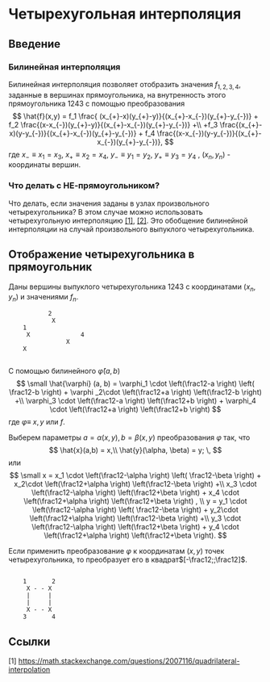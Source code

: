 # Четырехугольная интерполяция

## Введение

### Билинейная интерполяция
Билинейная интерполяция позволяет отобразить значения $f_{1,2,3,4}$, заданные  в вершинах прямоугольника, на внутренность этого прямоугольника $1243$ с помощью преобразования
$$
\hat{f}(x,y) = f_1 \frac{ (x_{+}-x)(y_{+}-y)}{(x_{+}-x_{-})(y_{+}-y_{-})} +
f_2 \frac{(x-x_{-})(y_{+}-y)}{(x_{+}-x_{-})(y_{+}-y_{-})} +\\
+f_3 \frac{(x_{+}-x)(y-y_{-})}{(x_{+}-x_{-})(y_{+}-y_{-})} +
f_4 \frac{(x-x_{-})(y-y_{-})}{(x_{+}-x_{-})(y_{+}-y_{-})},
$$
где $x_{-}\equiv x_1=x_3$, $x_{+} \equiv x_2=x_4$,  $y_{-} \equiv y_1=y_2$,  $y_{+} \equiv y_3=y_4$ ,  $(x_n,y_n)$ - координаты вершин.

### Что делать с НЕ-прямоугольником?
Что делать, если значения заданы в узлах произвольного четырехугольника? В этом случае можно использовать четырехугольную интерполяцию [[1]](https://math.stackexchange.com/questions/2007116/quadrilateral-interpolation), [[2]](http://reedbeta.com/blog/quadrilateral-interpolation-part-2/). Это обобщение билинейной интерполяции на случай произвольного выпуклого четырехугольника.

## Отображение четырехугольника в прямоугольник
Даны  вершины выпуклого четырехугольника $1243$  с координатами $(x_n,y_n)$ и значениями $f_n$. 

```ascii
           2
            X                                
    1 
     X              4
                X
    X
   
```

С помощью билинейного  $\hat{\varphi} (a, b)$ 
$$ 
\small
\hat{\varphi} (a, b) =
  \varphi_1 \cdot \left(\frac12-a \right)  \left( \frac12-b \right) +
  \varphi _2\cdot \left(\frac12+a \right)  \left(\frac12-b \right)  +\\
  \varphi_3  \cdot \left(\frac12-a \right)  \left(\frac12+b \right)  + 
  \varphi_4 \cdot  \left(\frac12+a \right) \left(\frac12+b \right)
$$
где $\varphi \equiv$  $x,y$ или $f$.

Выберем параметры $a=\alpha(x,y), b=\beta(x,y)$ преобразования $\varphi$ так, что
$$
\hat{x}(a,b) = x,\\
\hat{y}(\alpha, \beta) = y; \,
$$
или
$$ 
\small
x = 
   x_1 \cdot \left(\frac12-\alpha \right)  \left( \frac12-\beta \right) +
   x_2\cdot \left(\frac12+\alpha \right)   \left(\frac12-\beta \right)  +\\
   x_3  \cdot \left(\frac12-\alpha \right)  \left(\frac12+\beta \right)  + 
   x_4 \cdot  \left(\frac12+\alpha \right) \left(\frac12+\beta \right) , \\
 y = 
   y_1 \cdot \left(\frac12-\alpha \right)  \left( \frac12-\beta \right) +
   y_2\cdot \left(\frac12+\alpha \right)   \left(\frac12-\beta \right)  +\\ 
   y_3  \cdot \left(\frac12-\alpha \right)  \left(\frac12+\beta \right)  + 
   y_4 \cdot  \left(\frac12+\alpha \right) \left(\frac12+\beta \right).
$$

Если применить преобразование $\varphi$ к координатам $(x,y)$ точек четырехугольника, то преобразует его в квадрат$[-\frac12;;\frac12]$.

```ascii

    1       2
     X - - X
     |     |
     |     |
     X - - X
    3       4
   ```


## Ссылки
[1] https://math.stackexchange.com/questions/2007116/quadrilateral-interpolation
<!--stackedit_data:
eyJoaXN0b3J5IjpbLTk3NzA0MTgyOSwxNDU5MDE2MjIwLDE5MT
A3MTM1NDcsMjc4OTAzNzUxLDE3ODU4Mzk3NDksLTE5NzcxMjUz
NDksLTE0NzQ2MDQ2OTAsMTI1ODgxMTU5NCwtMTI2MTAyNzg1MC
wtMTU2NzU1MTQ2MSwzMTc4NjQ0NTUsNDcyNjg1OTk4LDEyNjk0
NDk0MzddfQ==
-->